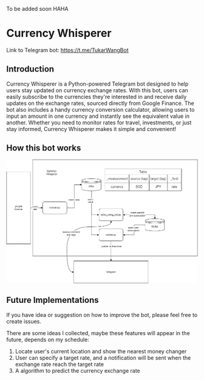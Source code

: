 To be added soon HAHA

# Currency Whisperer
Link to Telegram bot: https://t.me/TukarWangBot
## Introduction
Currency Whisperer is a Python-powered Telegram bot designed to help users stay updated on currency exchange rates. With this bot, users can easily subscribe to the currencies they're interested in and receive daily updates on the exchange rates, sourced directly from Google Finance. The bot also includes a handy currency conversion calculator, allowing users to input an amount in one currency and instantly see the equivalent value in another. Whether you need to monitor rates for travel, investments, or just stay informed, Currency Whisperer makes it simple and convenient!

## How this bot works
![architecture diagram](./asset/architecture.png)

## Future Implementations
If you have idea or suggestion on how to improve the bot, please feel free to create issues.

There are some ideas I collected, maybe these features will appear in the future, depends on my schedule:
1. Locate user's current location and show the nearest money changer
2. User can specify a target rate, and a notification will be sent when the exchange rate reach the target rate
3. A algorithm to predict the currency exchange rate